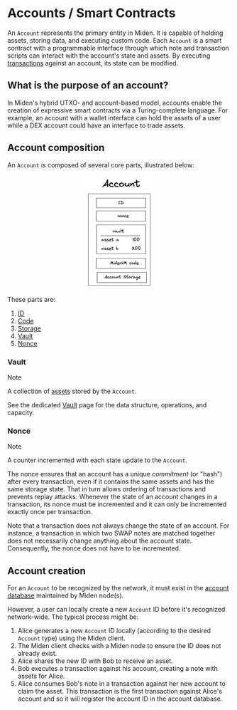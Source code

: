 # Accounts / Smart Contracts

An `Account` represents the primary entity in Miden. It is capable of holding assets, storing data, and executing custom code. Each `Account` is a smart contract with a programmable interface through which note and transaction scripts can interact with the account's state and assets. By executing [transactions](../transaction.md) against an account, its state can be modified.

## What is the purpose of an account?

In Miden's hybrid UTXO- and account-based model, accounts enable the creation of expressive smart contracts via a Turing-complete language. For example, an account with a wallet interface can hold the assets of a user while a DEX account could have an interface to trade assets.

## Account composition

An `Account` is composed of several core parts, illustrated below:

<p style="text-align: center;">
    <img src="../img/account/account-definition.png" style="width:30%;" alt="Account diagram"/>
</p>

These parts are:

1. [ID](id.md)
2. [Code](code.md)
3. [Storage](storage.md)
4. [Vault](vault.md)
5. [Nonce](#nonce)

### Vault

> [!Note]
> A collection of [assets](../asset.md) stored by the `Account`.

See the dedicated [Vault](vault.md) page for the data structure, operations, and capacity.

### Nonce

> [!Note]
> A counter incremented with each state update to the `Account`.

The nonce ensures that an account has a unique _commitment_ (or "hash") after every transaction, even if it contains the same assets and has the same storage state. That in turn allows ordering of transactions and prevents replay attacks. Whenever the state of an account changes in a transaction, its nonce must be incremented and it can only be incremented exactly once per transaction.

Note that a transaction does not always change the state of an account. For instance, a transaction in which two SWAP notes are matched together does not necessarily change anything about the account state. Consequently, the nonce does not have to be incremented.

## Account creation

For an `Account` to be recognized by the network, it must exist in the [account database](../state.md#account-database) maintained by Miden node(s).

However, a user can locally create a new `Account` ID before it's recognized network-wide. The typical process might be:

1. Alice generates a new `Account` ID locally (according to the desired `Account` type) using the Miden client.
2. The Miden client checks with a Miden node to ensure the ID does not already exist.
3. Alice shares the new ID with Bob to receive an asset.
4. Bob executes a transaction against his account, creating a note with assets for Alice.
5. Alice consumes Bob's note in a transaction against her new account to claim the asset. This
transaction is the first transaction against Alice's account and so it will register the account
ID in the account database.

